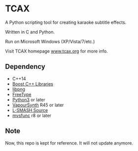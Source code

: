 # TCAX

A Python scripting tool for creating karaoke subtitle effects.

Written in C and Python.

Run on Microsoft Windows (XP/Vista/7/etc.)

Visit TCAX homepage www.tcax.org for more info.

## Dependency

- C++14
- [Boost C++ Libraries](https://www.boost.org)
- [libpng](http://www.libpng.org/pub/png/libpng.html)
- [FreeType](https://www.freetype.org)
- [Python3](https://www.python.org) or later
- [VapourSynth](http://www.vapoursynth.com) R45 or later
- [L-SMASH Source](https://forum.doom9.org/showthread.php?t=167435)
- [mvsfunc](https://github.com/HomeOfVapourSynthEvolution/mvsfunc) r8 or later

## Note

Now, this repo is kept for reference.
It will not update anymore.
